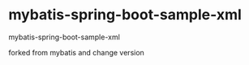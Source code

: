 # mybatis-spring-boot-sample-xml
mybatis-spring-boot-sample-xml

forked from mybatis and change version
